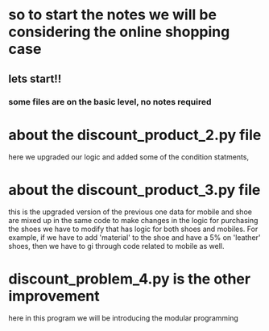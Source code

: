 # so to start the notes we will be considering the online shopping case
## lets start!!
### some files are on the basic level, no notes required


# about the discount_product_2.py file
here we upgraded our logic and added some of the condition statments, 

# about the discount_product_3.py file
this is the upgraded version of the previous one
data for mobile and shoe are mixed up in the same code
to make changes in the logic for purchasing the shoes we have to modify that has logic for both shoes and mobiles. For example, if we have to add 'material' to the shoe and have a 5% on 'leather' shoes, then we have to gi through code related to mobile as well.
# discount_problem_4.py is the other improvement
here in this program we will be introducing the modular programming
